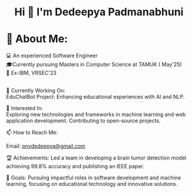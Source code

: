 <h1 align="center">Hi 👋 I'm Dedeepya Padmanabhuni</h1>

# 💫 About Me:
💻 An experienced Software Engineer<br>🎓Currently pursuing Masters in Computer Science at TAMUK ( May'25)<br>💼 Ex-IBM, VRSEC'23<br>

<br />
🔭 Currently Working On:<br>
EduChatBot Project: Enhancing educational experiences with AI and NLP.

🌱 Interested In:<br>
Exploring new technologies and frameworks in machine learning and web application development.
Contributing to open-source projects.

📫 How to Reach Me:

Email: pnvdedeepya@gmail.com



🏆 Achievements:
Led a team in developing a brain tumor detection model achieving 99.8% accuracy and publishing an IEEE paper.

🎯 Goals:
Pursuing impactful roles in software development and machine learning, focusing on educational technology and innovative solutions.


